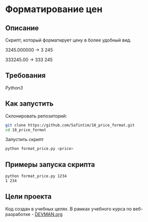 # Форматирование цен

## Описание

Скрипт, который форматирует цену в более удобный вид.

3245.000000 -> 3 245

333245.00 -> 333 245

## Требования

*Python3*

## Как запустить

Склонировать репозиторий:

```sh
git clone https://github.com/Safintim/18_price_format.git
cd 18_price_format
```
Запустить скрипт

```sh
python format_price.py <price>
```

## Примеры запуска скрипта

```sh
python format_price.py 1234
1 234
```

## Цели проекта

Код создан в учебных целях. В рамках учебного курса по веб-разработке - [DEVMAN.org](https://devman.org)
